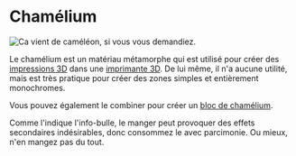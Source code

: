 # Chamélium

![Ca vient de caméléon, si vous vous demandiez.](oredict:opencomputers:chamelium)

Le chamélium est un matériau métamorphe qui est utilisé pour créer des [impressions 3D](../block/print.md) dans une [imprimante 3D](../block/printer.md). De lui même, il n'a aucune utilité, mais est très pratique pour créer des zones simples et entièrement monochromes.

Vous pouvez également le combiner pour créer un [bloc de chamélium](../block/chameliumBlock.md).

Comme l'indique l'info-bulle, le manger peut provoquer des effets secondaires indésirables, donc consommez le avec parcimonie. Ou mieux, n'en mangez pas du tout.
